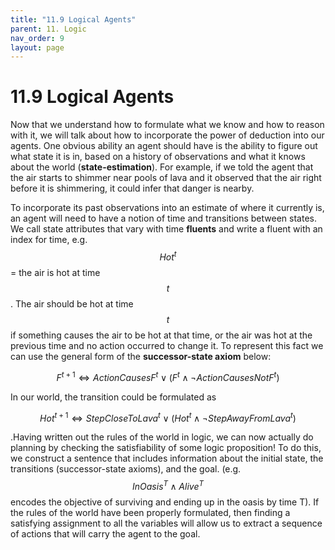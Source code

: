 ```yaml
---
title: "11.9 Logical Agents"
parent: 11. Logic
nav_order: 9
layout: page
---
```


# 11.9 Logical Agents

Now that we understand how to formulate what we know and how to reason with it, we will talk about how to incorporate the power of deduction into our agents. One obvious ability an agent should have is the ability to figure out what state it is in, based on a history of observations and what it knows about the world (**state-estimation**). For example, if we told the agent that the air starts to shimmer near pools of lava and it observed that the air right before it is shimmering, it could infer that danger is nearby.

To incorporate its past observations into an estimate of where it currently is, an agent will need to have a notion of time and transitions between states. We call state attributes that vary with time **fluents** and write a fluent with an index for time, e.g. $$Hot^t$$ = the air is hot at time $$t$$. The air should be hot at time $$t$$ if something causes the air to be hot at that time, or the air was hot at the previous time and no action occurred to change it. To represent this fact we can use the general form of the **successor-state axiom** below:

$$F^{t+1} \Leftrightarrow ActionCausesF^t \vee (F^t \wedge \neg ActionCausesNotF^t)$$

In our world, the transition could be formulated as 

$$
Hot^{t+1} \Leftrightarrow StepCloseToLava^t \vee (Hot^t \wedge \neg StepAwayFromLava^t)
$$

.Having written out the rules of the world in logic, we can now actually do planning by checking the satisfiability of some logic proposition! To do this, we construct a sentence that includes information about the initial state, the transitions (successor-state axioms), and the goal. (e.g. $$InOasis^T \wedge Alive^T$$ encodes the objective of surviving and ending up in the oasis by time T). If the rules of the world have been properly formulated, then finding a satisfying assignment to all the variables will allow us to extract a sequence of actions that will carry the agent to the goal.
